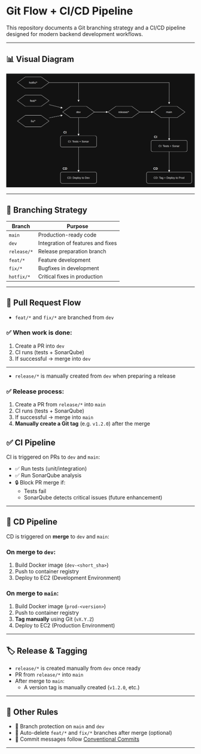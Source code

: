 # Git Flow + CI/CD Pipeline

This repository documents a Git branching strategy and a CI/CD pipeline designed for modern backend development workflows.

---

## 📊 Visual Diagram

![Git Flow CI/CD](git-flow-ci-cd-diagram.png)

---

## 📂 Branching Strategy

| Branch       | Purpose                          |
|--------------|----------------------------------|
| `main`       | Production-ready code            |
| `dev`        | Integration of features and fixes |
| `release/*`  | Release preparation branch        |
| `feat/*`     | Feature development               |
| `fix/*`      | Bugfixes in development           |
| `hotfix/*`   | Critical fixes in production      |

---


## 🔁 Pull Request Flow

- `feat/*` and `fix/*` are branched from `dev`

### ✅ When work is done:
1. Create a PR into `dev`  
2. CI runs (tests + SonarQube)  
3. If successful → merge into `dev`

---

- `release/*` is manually created from `dev` when preparing a release

### ✅ Release process:
1. Create a PR from `release/*` into `main`  
2. CI runs (tests + SonarQube)  
3. If successful → merge into `main`  
4. **Manually create a Git tag** (e.g. `v1.2.0`) after the merge


## ✅ CI Pipeline

CI is triggered on PRs to `dev` and `main`:

- ✅ Run tests (unit/integration)
- ✅ Run SonarQube analysis
- 🔒 Block PR merge if:
  - Tests fail
  - SonarQube detects critical issues (future enhancement)

---

## 🚀 CD Pipeline

CD is triggered on **merge** to `dev` and `main`:

### On merge to `dev`:
1. Build Docker image (`dev-<short_sha>`)
2. Push to container registry
3. Deploy to EC2 (Development Environment)

### On merge to `main`:
1. Build Docker image (`prod-<version>`)
2. Push to container registry
3. **Tag manually** using Git (`vX.Y.Z`)
4. Deploy to EC2 (Production Environment)

---

## 🏷️ Release & Tagging

- `release/*` is created manually from `dev` once ready
- PR from `release/*` into `main`
- After merge to `main`:
  - A version tag is manually created (`v1.2.0`, etc.)

---

## 🧼 Other Rules

- 🔐 Branch protection on `main` and `dev`
- 🧹 Auto-delete `feat/*` and `fix/*` branches after merge (optional)
- 💬 Commit messages follow [Conventional Commits](https://www.conventionalcommits.org)

---